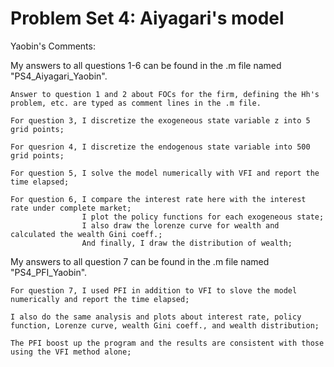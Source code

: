 # Problem Set 4: Aiyagari's model

Yaobin's Comments:

My answers to all questions 1-6 can be found in the .m file named "PS4_Aiyagari_Yaobin".

    Answer to question 1 and 2 about FOCs for the firm, defining the Hh's problem, etc. are typed as comment lines in the .m file.

    For question 3, I discretize the exogeneous state variable z into 5 grid points;

    For quesrion 4, I discretize the endogenous state variable into 500 grid points;

    For question 5, I solve the model numerically with VFI and report the time elapsed; 

    For question 6, I compare the interest rate here with the interest rate under complete market;
                    I plot the policy functions for each exogeneous state;
                    I also draw the lorenze curve for wealth and calculated the wealth Gini coeff.;
                    And finally, I draw the distribution of wealth;

My answers to all question 7 can be found in the .m file named "PS4_PFI_Yaobin".

    For question 7, I used PFI in addition to VFI to slove the model numerically and report the time elapsed;

    I also do the same analysis and plots about interest rate, policy function, Lorenze curve, wealth Gini coeff., and wealth distribution;

    The PFI boost up the program and the results are consistent with those using the VFI method alone;